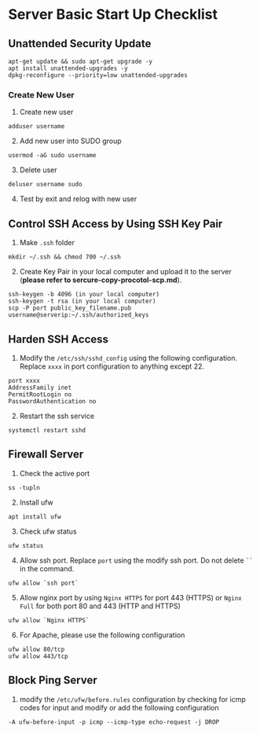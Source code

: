 # Server Basic Start Up Checklist

## Unattended Security Update

```
apt-get update && sudo apt-get upgrade -y
apt install unattended-upgrades -y
dpkg-reconfigure --priority=low unattended-upgrades
```

### Create New User

1. Create new user

```
adduser username
```

2. Add new user into SUDO group

```
usermod -aG sudo username
```

3. Delete user

```
deluser username sudo
```

4. Test by exit and relog with new user

## Control SSH Access by Using SSH Key Pair

1. Make `.ssh` folder

```
mkdir ~/.ssh && chmod 700 ~/.ssh
```

2. Create Key Pair in your local computer and upload it to the server (**please refer to sercure-copy-procotol-scp.md**).

```
ssh-keygen -b 4096 (in your local computer)
ssh-keygen -t rsa (in your local computer)
scp -P port public_key_filename.pub username@serverip:~/.ssh/authorized_keys
```

## Harden SSH Access

1. Modify the `/etc/ssh/sshd_config` using the following configuration. Replace `xxxx` in port configuration to anything except 22.

```
port xxxx
AddressFamily inet
PermitRootLogin no
PasswordAuthentication no
```

2. Restart the ssh service

```
systemctl restart sshd
```

## Firewall Server

1. Check the active port

```
ss -tupln
```

2. Install ufw

```
apt install ufw
```

3. Check ufw status

```
ufw status
```

4. Allow ssh port. Replace `port` using the modify ssh port. Do not delete ` `` ` in the command.

```
ufw allow `ssh port`
```

5. Allow nginx port by using `Nginx HTTPS` for port 443 (HTTPS) or `Nginx Full` for both port 80 and 443 (HTTP and HTTPS)

```
ufw allow `Nginx HTTPS`
```

6. For Apache, please use the following configuration

```
ufw allow 80/tcp
ufw allow 443/tcp
```

## Block Ping Server

1. modify the `/etc/ufw/before.rules` configuration by checking for icmp codes for input and modify or add the following configuration

```
-A ufw-before-input -p icmp --icmp-type echo-request -j DROP
```

